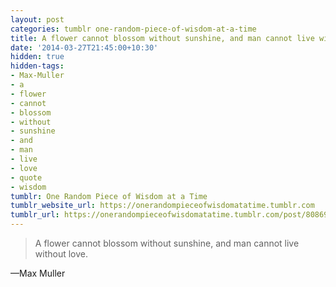 ```yaml
---
layout: post
categories: tumblr one-random-piece-of-wisdom-at-a-time
title: A flower cannot blossom without sunshine, and man cannot live without love.
date: '2014-03-27T21:45:00+10:30'
hidden: true
hidden-tags:
- Max-Muller
- a
- flower
- cannot
- blossom
- without
- sunshine
- and
- man
- live
- love
- quote
- wisdom
tumblr: One Random Piece of Wisdom at a Time
tumblr_website_url: https://onerandompieceofwisdomatatime.tumblr.com
tumblr_url: https://onerandompieceofwisdomatatime.tumblr.com/post/80869401498/a-flower-cannot-blossom-without-sunshine-and-man
---
```

> A flower cannot blossom without sunshine, and man cannot live without love.

—Max Muller
